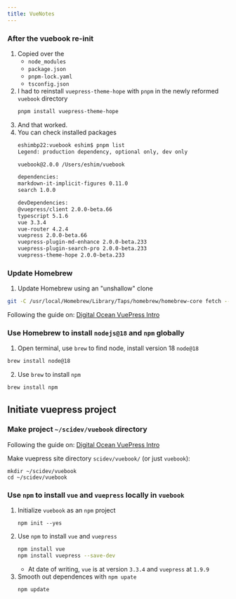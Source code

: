 ```yaml
---
title: VueNotes
---
```


<!-- Reference Links -->
[digital-ocean]: https://www.digitalocean.com/community/tutorials/how-to-build-a-documentation-system-with-vue-and-vuepress
<!-- End Ref Links -->

### After the vuebook re-init

1.  Copied over the 
    -   `node_modules`
    -   `package.json` 
    -   `pnpm-lock.yaml` 
    -   `tsconfig.json`
2.  I had to reinstall `vuepress-theme-hope` with `pnpm` in the newly reformed `vuebook` directory
    ```sh
    pnpm install vuepress-theme-hope
    ```
3.  And that worked.
4.  You can check installed packages
    ```sh
    eshimbp22:vuebook eshim$ pnpm list
    Legend: production dependency, optional only, dev only

    vuebook@2.0.0 /Users/eshim/vuebook

    dependencies:
    markdown-it-implicit-figures 0.11.0
    search 1.0.0

    devDependencies:
    @vuepress/client 2.0.0-beta.66
    typescript 5.1.6
    vue 3.3.4
    vue-router 4.2.4
    vuepress 2.0.0-beta.66
    vuepress-plugin-md-enhance 2.0.0-beta.233
    vuepress-plugin-search-pro 2.0.0-beta.233
    vuepress-theme-hope 2.0.0-beta.233
    ```

### Update Homebrew

1. Update Homebrew using an "unshallow" clone
```bash
git -C /usr/local/Homebrew/Library/Taps/homebrew/homebrew-core fetch --unshallow
```

Following the guide on: [Digital Ocean VuePress Intro][digital-ocean]


### Use Homebrew to install `nodejs@18` and `npm` globally

1. Open terminal, use `brew` to find node, install version 18 `node@18`
```bash
brew install node@18
```
2. Use `brew` to install `npm`
```bash
brew install npm
```

## Initiate vuepress project



### Make project `~/scidev/vuebook` directory

Following the guide on: [Digital Ocean VuePress Intro](https://www.digitalocean.com/community/tutorials/how-to-build-a-documentation-system-with-vue-and-vuepress)

Make vuepress site directory `scidev/vuebook/` (or just `vuebook`):
```shell
mkdir ~/scidev/vuebook
cd ~/scidev/vuebook
```

### Use `npm` to install `vue` and `vuepress` **locally** in `vuebook`

1. Initialize `vuebook`  as an `npm` project
    ```shell
    npm init --yes
    ```
2.  Use `npm` to install `vue` and `vuepress`
    ```bash
    npm install vue
    npm install vuepress --save-dev
    ```
    - At date of writing, `vue` is at version `3.3.4` and `vuepress` at `1.9.9`
3. Smooth out dependences with `npm upate`
    ```shell
    npm update
    ``` 
    

